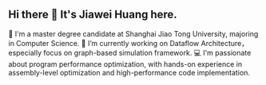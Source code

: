 ## Hi there 👋 It's Jiawei Huang here.
🌱 I'm a master degree candidate at Shanghai Jiao Tong University, majoring in Computer Science. 
🔭 I’m currently working on Dataflow Architecture，especially focus on graph-based simulation framework.
💻 I'm passionate about program performance optimization, with hands-on experience in assembly-level optimization and high-performance code implementation.

<!--
**joyiee/joyiee** is a ✨ _special_ ✨ repository because its `README.md` (this file) appears on your GitHub profile.

Here are some ideas to get you started:

- 🔭 I’m currently working on ...
- 🌱 I’m currently learning ...
- 👯 I’m looking to collaborate on ...
- 🤔 I’m looking for help with ...
- 💬 Ask me about ...
- 📫 How to reach me: ...
- 😄 Pronouns: ...
- ⚡ Fun fact: ...
-->
